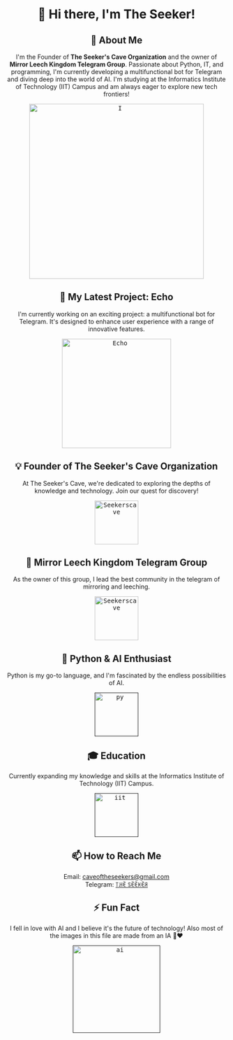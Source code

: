 <h1 align="center">👋 Hi there, I'm The Seeker!</h1>

<h2 align="center">🚀 About Me</h2>
<p align="center">I'm the Founder of <b>The Seeker's Cave Organization</b> and the owner of <b>Mirror Leech Kingdom Telegram Group</b>. Passionate about Python, IT, and programming, I'm currently developing a multifunctional bot for Telegram and diving deep into the world of AI. I'm studying at the Informatics Institute of Technology (IIT) Campus and am always eager to explore new tech frontiers!</p>

<p align="center">
    <a href="https://github.com/theseekerofficial">
        <kbd>
            <img width="400" src="https://telegra.ph/file/427ce80574e3b159272d1.jpg" alt="I">
        </kbd>
    </a>

<div align=center>

<h2 align="center">🤖 My Latest Project: Echo</h2>
<p align="center">I'm currently working on an exciting project: a multifunctional bot for Telegram. It's designed to enhance user experience with a range of innovative features.</p>
<p align="center">
    <a href="https://github.com/theseekerofficial/Echo">
        <kbd>
            <img width="250" src="https://telegra.ph/file/a73a7d59d4a139df59c16.jpg" alt="Echo">
        </kbd>
    </a>

<div align=center>

<h2 align="center">💡 Founder of The Seeker's Cave Organization</h2>
<p align="center">At The Seeker's Cave, we're dedicated to exploring the depths of knowledge and technology. Join our quest for discovery!</p>
<p align="center">
    <a href="https://t.me/Maste_Torrenz_Updates">
        <kbd>
            <img width="100" src="https://telegra.ph/file/03d153edc3129558b4426.jpg" alt="Seekerscave">
        </kbd>
    </a>

<div align=center>

<h2 align="center">🏰 Mirror Leech Kingdom Telegram Group</h2>
<p align="center">As the owner of this group, I lead the best community in the telegram of mirroring and leeching.</p>
<p align="center">
    <a href="https://t.me/+wAkK8_uXxUdlOTZl">
        <kbd>
            <img width="100" src="https://telegra.ph/file/712c6adcc56bda75794d7.jpg" alt="Seekerscave">
        </kbd>
    </a>

<div align=center>

<h2 align="center">🐍 Python & AI Enthusiast</h2>
<p align="center">Python is my go-to language, and I'm fascinated by the endless possibilities of AI.</p>
<p align="center">
    <a href="">
        <kbd>
            <img width="100" src="https://telegra.ph/file/bc3e42ea5904d91c0c656.jpg" alt="py">
        </kbd>
    </a>

<div align=center>

<h2 align="center">🎓 Education</h2>
<p align="center">Currently expanding my knowledge and skills at the Informatics Institute of Technology (IIT) Campus.</p>
<p align="center">
    <a href="">
        <kbd>
            <img width="100" src="https://telegra.ph/file/fc562e785cc498a23a0b1.jpg" alt="iit">
        </kbd>
    </a>

<div align=center>

<h2 align="center">📫 How to Reach Me</h2>
<p align="center">
  Email: <a href="mailto:caveoftheseekers@gmail.com">caveoftheseekers@gmail.com</a><br>
  Telegram: <a href="https://t.me/MrUnknown114">꓄ꃅꍟ ꌗꍟꍟꀘꍟꋪ</a>
</p>

<h2 align="center">⚡ Fun Fact</h2>
<p align="center">I fell in love with AI and I believe it's the future of technology! Also most of the images in this file are made from an IA 🤖❤️</p>
<p align="center">
    <a href="">
        <kbd>
            <img width="200" src="https://telegra.ph/file/c50485a8a82bb1a216d71.jpg" alt="ai">
        </kbd>
    </a>

<div align=center>

